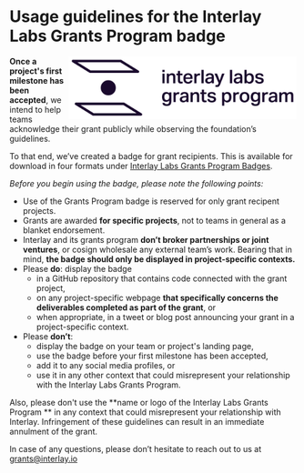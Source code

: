 # Usage guidelines for the Interlay Labs Grants Program badge

<img align="right" width="400" src="../src/Interlay_Grants.png">
 
**Once a project's first milestone has been accepted**, we intend to help teams acknowledge their grant publicly while observing the foundation’s guidelines.

To that end, we’ve created a badge for grant recipients. This is available for download in four formats under [Interlay Labs Grants Program Badges](https://github.com/interlay/Grants-Program/blob/878d88c923dc703ced6591d3a5d9a4f1ad0f68df/src/Interlay-badges.zip?raw=true).

*Before you begin using the badge, please note the following points:*

- Use of the Grants Program badge is reserved for only grant recipent projects.
- Grants are awarded **for specific projects**, not to teams in general as a blanket endorsement.
- Interlay and its grants program **don’t broker partnerships or joint ventures**, or cosign wholesale any external team’s work. Bearing that in mind, **the badge should only be displayed in project-specific contexts.**
- Please **do**: display the badge
  - in a GitHub repository that contains code connected with the grant project,
  - on any project-specific webpage **that specifically concerns the deliverables completed as part of the grant**, or
  - when appropriate, in a tweet or blog post announcing your grant in a project-specific context.
- Please **don’t**:
  - display the badge on your team or project's landing page,
  - use the badge before your first milestone has been accepted,
  - add it to any social media profiles, or
  - use it in any other context that could misrepresent your relationship with the Interlay Labs Grants Program.


Also, please don't use the **name or logo of the  Interlay Labs Grants Program ** in any context that could misrepresent your relationship with Interlay. Infringement of these guidelines can result in an immediate annulment of the grant.

In case of any questions, please don’t hesitate to reach out to us at grants@interlay.io
